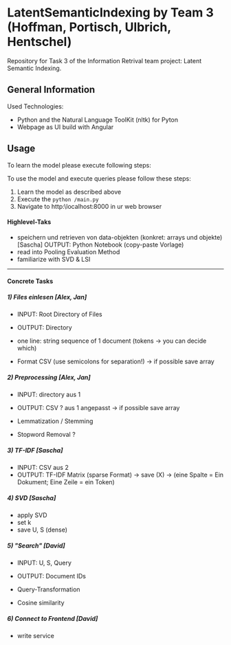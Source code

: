 # LatentSemanticIndexing by Team 3 (Hoffman, Portisch, Ulbrich, Hentschel) 
Repository for Task 3 of the Information Retrival team project: Latent Semantic Indexing.

## General Information

Used Technologies:
- Python and the Natural Language ToolKit (nltk) for Pyton
- Webpage as UI build with Angular

## Usage

To learn the model please execute following steps:

To use the model and execute queries please follow these steps:
1. Learn the model as described above
2. Execute the ``python /main.py``
3. Navigate to http:\\localhost:8000 in ur web browser

#### Highlevel-Taks
- speichern und retrieven von data-objekten (konkret: arrays und objekte) [Sascha] OUTPUT: Python Notebook (copy-paste Vorlage)
- read into Pooling Evaluation Method 
- familiarize with SVD & LSI


---------------------------------------------------------------------------------
#### Concrete Tasks

##### 1) Files einlesen [Alex, Jan]
- INPUT: Root Directory of Files
- OUTPUT: Directory

- one line: string sequence of 1 document (tokens -> you can decide which) 
- Format CSV (use semicolons for separation!) -> if possible save array


##### 2) Preprocessing [Alex, Jan]
- INPUT: directory aus 1
- OUTPUT: CSV ? aus 1 angepasst -> if possible save array

- Lemmatization / Stemming 
- Stopword Removal ?


##### 3) TF-IDF [Sascha]
- INPUT: CSV aus 2
- OUTPUT: TF-IDF Matrix (sparse Format) -> save (X)
-> (eine Spalte = Ein Dokument; Eine Zeile = ein Token) 


##### 4) SVD [Sascha]
- apply SVD
- set k
- save U, S (dense)


##### 5) "Search" [David]
- INPUT: U, S, Query
- OUTPUT: Document IDs

- Query-Transformation
- Cosine similarity


##### 6) Connect to Frontend [David]
- write service
